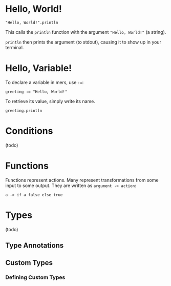 # Hello, World!

```
"Hello, World!".println
```
This calls the `println` function with the argument
`"Hello, World!"` (a string).

`println` then prints the argument (to stdout),
causing it to show up in your terminal.

# Hello, Variable!

To declare a variable in mers, use `:=`:

```
greeting := "Hello, World!"
```

To retrieve its value, simply write its name.

```
greeting.println
```

# Conditions

(todo)

# Functions

Functions represent actions. Many represent transformations from some input to some output.
They are written as `argument -> action`:

```
a -> if a false else true
```

# Types

(todo)

## Type Annotations

## Custom Types

### Defining Custom Types
